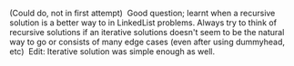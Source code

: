 (Could do, not in first attempt)
​
Good question; learnt when a recursive solution is a better way to in LinkedList problems. Always try to think of recursive solutions if an iterative solutions doesn't seem to be the natural way to go or consists of many edge cases (even after using dummyhead, etc)
​
Edit: Iterative solution was simple enough as well.